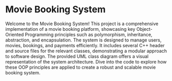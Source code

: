 # Movie Booking System

Welcome to the Movie Booking System! This project is a comprehensive implementation of a movie booking platform, showcasing key Object-Oriented Programming principles such as polymorphism, inheritance, abstraction, and encapsulation. The system is designed to manage users, movies, bookings, and payments efficiently. It includes several C++ header and source files for the relevant classes, demonstrating a modular approach to software design. The provided UML class diagram offers a visual representation of the system architecture. Dive into the code to explore how these OOP principles are applied to create a robust and scalable movie booking system.

